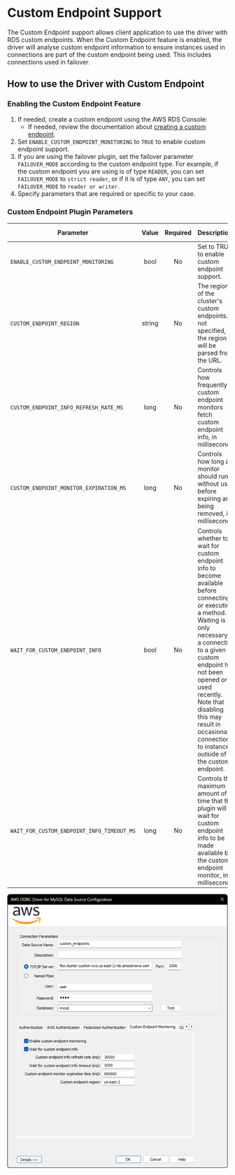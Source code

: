 # Custom Endpoint Support

The Custom Endpoint support allows client application to use the driver with RDS custom endpoints. When the Custom Endpoint feature is enabled, the driver will analyse custom endpoint information to ensure instances used in connections are part of the custom endpoint being used. This includes connections used in failover.

## How to use the Driver with Custom Endpoint

### Enabling the Custom Endpoint Feature

1. If needed, create a custom endpoint using the AWS RDS Console:
   - If needed, review the documentation about [creating a custom endpoint](https://docs.aws.amazon.com/AmazonRDS/latest/AuroraUserGuide/aurora-custom-endpoint-creating.html).
2. Set `ENABLE_CUSTOM_ENDPOINT_MONITORING` to `TRUE` to enable custom endpoint support.
3. If you are using the failover plugin, set the failover parameter `FAILOVER_MODE` according to the custom endpoint type. For example, if the custom endpoint you are using is of type `READER`, you can set `FAILOVER_MODE` to `strict reader`, or if it is of type `ANY`, you can set `FAILOVER_MODE` to `reader or writer`.
4. Specify parameters that are required or specific to your case.

### Custom Endpoint Plugin Parameters

| Parameter                                  | Value  | Required | Description                                                                                                                                                                                                                                                                                                                          | Default Value         | Example Value |
| ------------------------------------------ | :----: | :------: | :----------------------------------------------------------------------------------------------------------------------------------------------------------------------------------------------------------------------------------------------------------------------------------------------------------------------------------- | --------------------- | ------------- |
| `ENABLE_CUSTOM_ENDPOINT_MONITORING`        |  bool  |    No    | Set to TRUE to enable custom endpoint support.                                                                                                                                                                                                                                                                                       | `FALSE`               | `TRUE`        |
| `CUSTOM_ENDPOINT_REGION`                   | string |    No    | The region of the cluster's custom endpoints. If not specified, the region will be parsed from the URL.                                                                                                                                                                                                                              | `N/A`                 | `us-west-1`   |
| `CUSTOM_ENDPOINT_INFO_REFRESH_RATE_MS`     |  long  |    No    | Controls how frequently custom endpoint monitors fetch custom endpoint info, in milliseconds.                                                                                                                                                                                                                                        | `30000`               | `20000`       |
| `CUSTOM_ENDPOINT_MONITOR_EXPIRATION_MS`    |  long  |    No    | Controls how long a monitor should run without use before expiring and being removed, in milliseconds.                                                                                                                                                                                                                               | `900000` (15 minutes) | `600000`      |
| `WAIT_FOR_CUSTOM_ENDPOINT_INFO`            |  bool  |    No    | Controls whether to wait for custom endpoint info to become available before connecting or executing a method. Waiting is only necessary if a connection to a given custom endpoint has not been opened or used recently. Note that disabling this may result in occasional connections to instances outside of the custom endpoint. | `TRUE`                | `TRUE`        |
| `WAIT_FOR_CUSTOM_ENDPOINT_INFO_TIMEOUT_MS` |  long  |    No    | Controls the maximum amount of time that the plugin will wait for custom endpoint info to be made available by the custom endpoint monitor, in milliseconds.                                                                                                                                                                         | `5000`                | `7000`        |

![sample_custom_endpoints_dsn](../images/sample_custom_endpoints_dsn.png)
